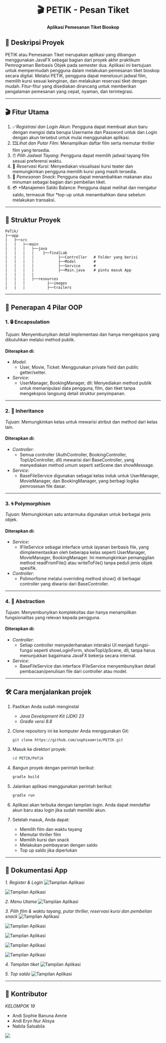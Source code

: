 <h1 align="center"> 
    🎬 PETIK - Pesan Tiket
</h1> 
    <p align="center"> 
        <b> 
        Aplikasi Pemesanan Tiket Bioskop
        </b> 
    </p>


## 📝 Deskripsi Proyek
PETIK atau Pemesanan Tiket merupakan aplikasi yang dibangun menggunakan JavaFX sebagai bagian dari proyek akhir praktikum Pemrograman Berbasis Objek pada semester dua. Aplikasi ini bertujuan untuk mempermudah pengguna dalam melakukan pemesanan tiket bioskop secara digital. Melalui PETIK, pengguna dapat menelusuri jadwal film, memilih kursi sesuai keinginan, dan melakukan reservasi tiket dengan mudah. Fitur-fitur yang disediakan dirancang untuk memberikan pengalaman pemesanan yang cepat, nyaman, dan terintegrasi.

---

## 🎬 Fitur Utama

1. ✅*Registrasi dan Login Akun*: Pengguna dapat membuat akun baru dengan mengisi data berupa Username dan Password untuk dan Login dengan akun tersebut untuk  mulai menggunakan aplikasi.
2. 🎞*Lihat dan Putar Film*: Menampilkan daftar film serta memutar thriller film yang tersedia.
3. ⏰ *Pilih Jadwal Tayang*: Pengguna dapat memilih jadwal tayang film sesuai preferensi waktu.
4. 💺 *Reservasi Kursi*: Menyediakan visualisasi kursi teater dan memungkinkan pengguna memilih kursi yang masih tersedia.
5. 🍟 *Pemesanan Snack*: Pengguna dapat menambahkan makanan atau minuman sebagai bagian dari pembelian tiket.
6. 💳 *Manajemen Saldo Balance: Pengguna dapat melihat dan mengatur saldo, termasuk fitur *top-up untuk menambahkan dana sebelum melakukan transaksi.

---

## 📂 Struktur Proyek

```plaintext
PeTik/
├──app
|   ├──src
|   |   ├──main 
|   |   |   ├──java
|   |   |   |    ├──finalLab
|   |   |   |           ├──Controller   # Folder yang berisi
|   |   |   |           ├──Model        #
|   |   |   |           ├──Service      #
|   |   |   |           ├──Main.java    # pintu masuk App
|   |   |   |
|   |   |   ├──resources
|   |   |          ├──images
|   |   |          ├──trailers
```

---

## 🧩 Penerapan 4 Pilar OOP 

### 1. 🔒 Encapsulation

*Tujuan*: Menyembunyikan detail implementasi dan hanya mengekspos yang dibutuhkan melalui method publik.

#### Diterapkan di:
- *Model*:
  - User, Movie, Ticket: Menggunakan private field dan public getter/setter.
- *Service*:
  - UserManager, BookingManager, dll: Menyediakan method publik untuk memanipulasi data pengguna, film, dan tiket tanpa mengekspos langsung detail struktur penyimpanan.

---

### 2. 🧬 Inheritance 

*Tujuan*: Memungkinkan kelas untuk mewarisi atribut dan method dari kelas lain.

#### Diterapkan di:
- *Controller*:
  - Semua controller (AuthController, BookingController, TopUpController, dll) mewarisi dari BaseController, yang menyediakan method umum seperti setScene dan showMessage.
- *Service*:
  - BaseFileService digunakan sebagai kelas induk untuk UserManager, MovieManager, dan BookingManager, yang berbagi logika pemrosesan file dasar.

---

### 3. 🌀 Polymorphism 

*Tujuan*: Memungkinkan satu antarmuka digunakan untuk berbagai jenis objek.

#### Diterapkan di:
- *Service*:
  - IFileService sebagai interface untuk layanan berbasis file, yang diimplementasikan oleh beberapa kelas seperti UserManager, MovieManager, BookingManager. Ini memungkinkan pemanggilan method readFromFile() atau writeToFile() tanpa peduli jenis objek spesifik.
- *Controller*:
  - Polimorfisme melalui overriding method show() di berbagai controller yang diwarisi dari BaseController.

---

### 4. 🧊 Abstraction 

*Tujuan*: Menyembunyikan kompleksitas dan hanya menampilkan fungsionalitas yang relevan kepada pengguna.

#### Diterapkan di:
- *Controller*:
  - Setiap controller menyederhanakan interaksi UI menjadi fungsi-fungsi seperti showLoginForm, showTopUpScene, dll, tanpa harus menunjukkan bagaimana JavaFX bekerja secara internal.
- *Service*:
  - BaseFileService dan interface IFileService menyembunyikan detail pembacaan/penulisan file dari controller atau model.

---

## 🛠 Cara menjalankan projek

1. Pastikan Anda sudah menginstal 
    - *Java Development Kit (JDK) 23*
    - *Gradle versi 8.8*

2. Clone repository ini ke komputer Anda menggunakan Git:

    ```bash
    git clone https://github.com/sophieamrie/PETIK.git
    ```

3. Masuk ke direktori proyek:

    ```bash
    cd PETIK/PeTik
    ```
    
5. Bangun proyek dengan perintah berikut:

    ```bash
    gradle build
    ```

6. Jalankan aplikasi menggunakan perintah berikut:

    ```bash
    gradle run
    ```

7. Aplikasi akan terbuka dengan tampilan login. Anda dapat mendaftar akun baru atau login jika sudah memiliki akun.

8. Setelah masuk, Anda dapat:
    - Memilih film dan waktu tayang
    - Memutar thriller film
    - Memilih kursi dan snack
    - Melakukan pembayaran dengan saldo
    - Top up saldo jika diperlukan

---

## 📸 Dokumentasi App

*1. Register & Login*
![Tampilan Aplikasi](Dokumentasi/login.png)

![Tampilan Aplikasi](Dokumentasi/regist.png)

*2. Menu Utama*
![Tampilan Aplikasi](Dokumentasi/mainMenu.png)

*3. Pilih film & waktu tayang, putar thriller, reservasi kursi dan pembelian snack*
![Tampilan Aplikasi](Dokumentasi/pilihFilm.png)

![Tampilan Aplikasi](Dokumentasi/trailler.png)

![Tampilan Aplikasi](Dokumentasi/hari.png)

![Tampilan Aplikasi](Dokumentasi/jam.png)

![Tampilan Aplikasi](Dokumentasi/snack.png)

*4. Tampilan tiket*
![Tampilan Aplikasi](Dokumentasi/tiket.png)

*5. Top saldo*
![Tampilan Aplikasi](Dokumentasi/topup.png)

---

## 👥 Kontributor

*KELOMPOK 19*
- Andi Sophie Banuna Amrie
- Andi Eryn Nur Alisya
- Nabila Salsabila

<a href="https://github.com/sophieamrie/KLP7-FINAL/graphs/contributors">
  <img src="https://contrib.rocks/image?repo=sophieamrie/KLP7-FINAL" />
</a>